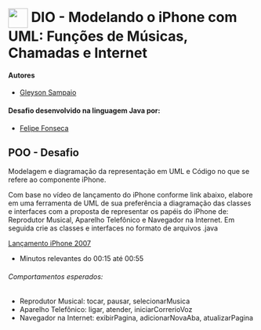 # <img align="center" width="40px" src="https://hermes.digitalinnovation.one/assets/diome/logo-minimized.png"> DIO - Modelando o iPhone com UML: Funções de Músicas, Chamadas e Internet

#### Autores
- [Gleyson Sampaio](https://github.com/glysns)

#### Desafio desenvolvido na linguagem Java por:
- [Felipe Fonseca](https://github.com/lipefnsc)

## POO - Desafio

Modelagem e diagramação da representação em UML e Código no que se refere ao componente iPhone.

Com base no vídeo de lançamento do iPhone conforme link abaixo, elabore em uma ferramenta de UML de sua preferência a diagramação das classes e interfaces com a proposta de representar os papéis do iPhone de: Reprodutor Musical,  Aparelho Telefônico e Navegador na Internet. Em seguida crie as classes e interfaces no formato de arquivos .java

[Lançamento iPhone 2007](https://www.youtube.com/watch?v=9ou608QQRq8)

- Minutos relevantes do 00:15 até 00:55

###### Comportamentos esperados:
* Reprodutor Musical: tocar, pausar, selecionarMusica
* Aparelho Telefônico: ligar, atender, iniciarCorrerioVoz
* Navegador na Internet: exibirPagina, adicionarNovaAba, atualizarPagina
